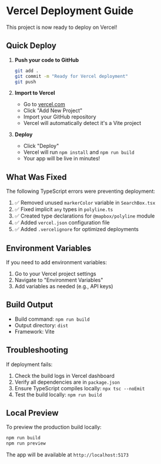 # Vercel Deployment Guide

This project is now ready to deploy on Vercel!

## Quick Deploy

1. **Push your code to GitHub**
   ```bash
   git add .
   git commit -m "Ready for Vercel deployment"
   git push
   ```

2. **Import to Vercel**
   - Go to [vercel.com](https://vercel.com)
   - Click "Add New Project"
   - Import your GitHub repository
   - Vercel will automatically detect it's a Vite project

3. **Deploy**
   - Click "Deploy"
   - Vercel will run `npm install` and `npm run build`
   - Your app will be live in minutes!

## What Was Fixed

The following TypeScript errors were preventing deployment:

1. ✅ Removed unused `markerColor` variable in `SearchBox.tsx`
2. ✅ Fixed implicit `any` types in `polyline.ts`
3. ✅ Created type declarations for `@mapbox/polyline` module
4. ✅ Added `vercel.json` configuration file
5. ✅ Added `.vercelignore` for optimized deployments

## Environment Variables

If you need to add environment variables:
1. Go to your Vercel project settings
2. Navigate to "Environment Variables"
3. Add variables as needed (e.g., API keys)

## Build Output

- Build command: `npm run build`
- Output directory: `dist`
- Framework: Vite

## Troubleshooting

If deployment fails:
1. Check the build logs in Vercel dashboard
2. Verify all dependencies are in `package.json`
3. Ensure TypeScript compiles locally: `npx tsc --noEmit`
4. Test the build locally: `npm run build`

## Local Preview

To preview the production build locally:
```bash
npm run build
npm run preview
```

The app will be available at `http://localhost:5173`

